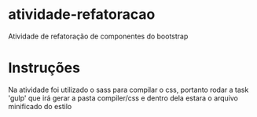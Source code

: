 # atividade-refatoracao
Atividade de refatoração de componentes do bootstrap

# Instruções
Na atividade foi utilizado o sass para compilar o css, portanto rodar a task 'gulp' que irá gerar a pasta compiler/css e dentro dela estara o arquivo minificado do estilo

